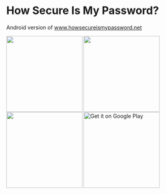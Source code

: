 # How Secure Is My Password?
Android version of www.howsecureismypassword.net

<img align="left" width="200"  src="https://play-lh.googleusercontent.com/tPKEEqLoDir9akR3xqlsiq0gLr3dFgu0VFI3waRZ39hmpbm9AyEJhGjbFrmDCfVcsp8=w2560-h1287">
<img align="left" width="200"  src="https://play-lh.googleusercontent.com/GRD4WBXAy_p0WXSAZ-zov8HIhKR7PJlnNUTxgjjRICeWwXdA7KdPUhkS-0ALNmkCjAE=w2560-h1287">
<img align="left" width="200"  src="https://play-lh.googleusercontent.com/fXbbkrph8Gr9mg7RAZSLHRZYxiAPaLs452IEvkglXybUf8s-DDHv9Z1sAEORLLYgYg=w2560-h1287">

##
<a href='https://play.google.com/store/apps/details?id=se.swecookie.passwordstrength&pcampaignid=pcampaignidMKT-Other-global-all-co-prtnr-py-PartBadge-Mar2515-1'><img width="200" alt='Get it on Google Play' src='https://play.google.com/intl/en_us/badges/static/images/badges/en_badge_web_generic.png'/></a>

